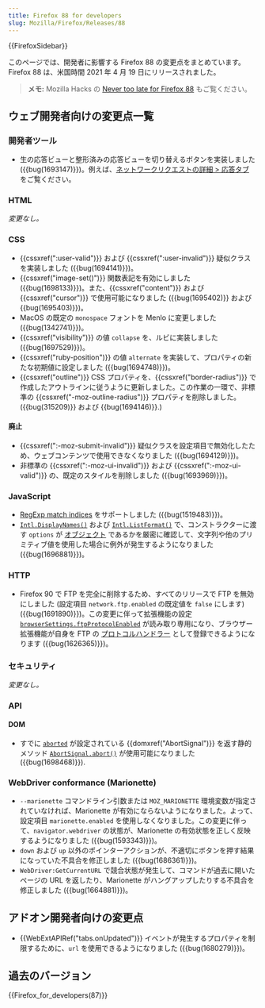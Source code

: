 ```yaml
---
title: Firefox 88 for developers
slug: Mozilla/Firefox/Releases/88
---
```


{{FirefoxSidebar}}

このページでは、開発者に影響する Firefox 88 の変更点をまとめています。Firefox 88 は、米国時間 2021 年 4 月 19 日にリリースされました。

> **メモ:** Mozilla Hacks の [Never too late for Firefox 88](https://hacks.mozilla.org/2021/04/never-too-late-for-firefox-88/) もご覧ください。

## ウェブ開発者向けの変更点一覧

### 開発者ツール

- 生の応答ビューと整形済みの応答ビューを切り替えるボタンを実装しました ({{bug(1693147)}})。例えば、[ネットワークリクエストの詳細 > 応答タブ](/ja/docs/Tools/Network_Monitor/request_details#response_tab) をご覧ください。

### HTML

_変更なし。_

### CSS

- {{cssxref(":user-valid")}} および {{cssxref(":user-invalid")}} 疑似クラスを実装しました ({{bug(1694141)}})。
- {{cssxref("image-set()")}} 関数表記を有効にしました ({{bug(1698133)}})。また、{{cssxref("content")}} および {{cssxref("cursor")}} で使用可能になりました ({{bug(1695402)}} および {{bug(1695403)}})。
- MacOS の既定の `monospace` フォントを Menlo に変更しました ({{bug(1342741)}})。
- {{cssxref("visibility")}} の値 `collapse` を、ルビに実装しました ({{bug(1697529)}})。
- {{cssxref("ruby-position")}} の値 `alternate` を実装して、プロパティの新たな初期値に設定しました ({{bug(1694748)}})。
- {{cssxref("outline")}} CSS プロパティを、{{cssxref("border-radius")}} で作成したアウトラインに従うように更新しました。この作業の一環で、非標準の {{cssxref("-moz-outline-radius")}} プロパティを削除しました。({{bug(315209)}} および {{bug(1694146)}}.)

#### 廃止

- {{cssxref(":-moz-submit-invalid")}} 疑似クラスを設定項目で無効化したため、ウェブコンテンツで使用できなくなりました ({{bug(1694129)}})。
- 非標準の {{cssxref(":-moz-ui-invalid")}} および {{cssxref(":-moz-ui-valid")}} の、既定のスタイルを削除しました ({{bug(1693969)}})。

### JavaScript

- [RegExp match indices](/ja/docs/Web/JavaScript/Reference/Global_Objects/RegExp/exec) をサポートしました ({{bug(1519483)}})。
- [`Intl.DisplayNames()`](/ja/docs/Web/JavaScript/Reference/Global_Objects/Intl/DisplayNames/DisplayNames) および [`Intl.ListFormat()`](/ja/docs/Web/JavaScript/Reference/Global_Objects/Intl/ListFormat/ListFormat) で、コンストラクターに渡す `options` が [オブジェクト](/ja/docs/Learn/JavaScript/Objects) であるかを厳密に確認して、文字列や他のプリミティブ値を使用した場合に例外が発生するようになりました ({{bug(1696881)}})。

### HTTP

- Firefox 90 で FTP を完全に削除するため、すべてのリリースで FTP を無効にしました (設定項目 `network.ftp.enabled` の既定値を `false` にします) ({{bug(1691890)}})。この変更に伴って拡張機能の設定 [`browserSettings.ftpProtocolEnabled`](/ja/docs/Mozilla/Add-ons/WebExtensions/API/browserSettings/ftpProtocolEnabled) が読み取り専用になり、ブラウザー拡張機能が自身を FTP の [プロトコルハンドラー](/ja/docs/Mozilla/Add-ons/WebExtensions/manifest.json/protocol_handlers) として登録できるようになります ({{bug(1626365)}})。

### セキュリティ

_変更なし。_

### API

#### DOM

- すでに [`aborted`](/ja/docs/Web/API/AbortSignal/aborted) が設定されている {{domxref("AbortSignal")}} を返す静的メソッド [`AbortSignal.abort()`](/ja/docs/Web/API/AbortSignal/abort) が使用可能になりました ({{bug(1698468)}}).

### WebDriver conformance (Marionette)

- `--marionette` コマンドライン引数または `MOZ_MARIONETTE` 環境変数が指定されていなければ、Marionette が有効にならないようになりました。よって、設定項目 `marionette.enabled` を使用しなくなりました。この変更に伴って、`navigator.webdriver` の状態が、Marionette の有効状態を正しく反映するようになりました ({{bug(1593343)}})。
- `down` および `up` 以外のポインターアクションが、不適切にボタンを押す結果になっていた不具合を修正しました ({{bug(1686361)}})。
- `WebDriver:GetCurrentURL` で競合状態が発生して、コマンドが過去に開いたページの URL を返したり、Marionette がハングアップしたりする不具合を修正しました ({{bug(1664881)}})。

## アドオン開発者向けの変更点

- {{WebExtAPIRef("tabs.onUpdated")}} イベントが発生するプロパティを制限するために、`url` を使用できるようになりました ({{bug(1680279)}})。

## 過去のバージョン

{{Firefox_for_developers(87)}}
